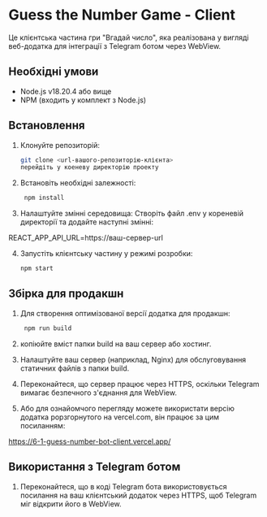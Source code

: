 # Guess the Number Game - Client

Це клієнтська частина гри "Вгадай число", яка реалізована у вигляді веб-додатка для інтеграції з Telegram ботом через WebView. 

## Необхідні умови

- Node.js v18.20.4 або вище
- NPM (входить у комплект з Node.js)

## Встановлення

1. Клонуйте репозиторій:
   ```bash
   git clone <url-вашого-репозиторію-клієнта>
   перейдіть у коеневу директорію проекту 

2. Встановіть необхідні залежності:
   ```bash
    npm install

3. Налаштуйте змінні середовища: Створіть файл .env у кореневій директорії та додайте наступні змінні:

REACT_APP_API_URL=https://ваш-сервер-url

4. Запустіть клієнтську частину у режимі розробки:
     ```bash
    npm start


##  Збірка для продакшн

1. Для створення оптимізованої версії додатка для продакшн:
   ```bash
    npm run build

2. копіюйте вміст папки build на ваш сервер або хостинг.

3. Налаштуйте ваш сервер (наприклад, Nginx) для обслуговування статичних файлів з папки build.

4. Переконайтеся, що сервер працює через HTTPS, оскільки Telegram вимагає безпечного з'єднання для WebView. 

5.  Або для ознайомчого перегляду можете використати версію додатка рорзгорнутого на vercel.com, він працює за цим посиланням:

https://6-1-guess-number-bot-client.vercel.app/ 


##  Використання з Telegram ботом

1. Переконайтеся, що в коді Telegram бота використовується посилання на ваш клієнтський додаток через HTTPS, щоб Telegram міг відкрити його в WebView.


